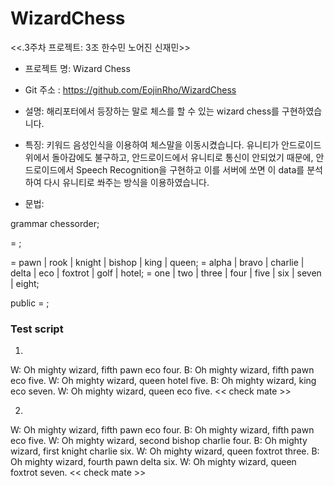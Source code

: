 # WizardChess

<<.3주차 프로젝트: 3조 한수민 노어진 신재민>>

* 프로젝트 명: Wizard Chess

* Git 주소 : https://github.com/EojinRho/WizardChess

* 설명: 해리포터에서 등장하는 말로 체스를 할 수 있는 wizard chess를 구현하였습니다.

* 특징: 키워드 음성인식을 이용하여 체스말을 이동시켰습니다. 유니티가 안드로이드 위에서 돌아감에도 불구하고, 안드로이드에서 유니티로 통신이 안되었기 때문에, 안드로이드에서 Speech Recognition을 구현하고 이를 서버에 쏘면 이 data를 분석하여 다시 유니티로 쏴주는 방식을 이용하였습니다.

* 문법: 


grammar chessorder;

<chess> = <pieces> <alpha> <numbers>;

<pieces> = pawn | rook | knight | bishop | king | queen;
<alpha> = alpha | bravo | charlie | delta | eco | foxtrot | golf | hotel;
<numbers> = one | two | three | four | five | six | seven | eight;

public <chessorder> = <chess>;


### Test script

1.
W: Oh mighty wizard, fifth pawn eco four.
B: Oh mighty wizard, fifth pawn eco five.
W: Oh mighty wizard, queen hotel five.
B: Oh mighty wizard, king eco seven.
W: Oh mighty wizard, queen eco five.
<< check mate >>

2.
W: Oh mighty wizard, fifth pawn eco four.
B: Oh mighty wizard, fifth pawn eco five.
W: Oh mighty wizard, second bishop charlie four.
B: Oh mighty wizard, first knight charlie six.
W: Oh mighty wizard, queen foxtrot three.
B: Oh mighty wizard, fourth pawn delta six.
W: Oh mighty wizard, queen foxtrot seven.
<< check mate >>
